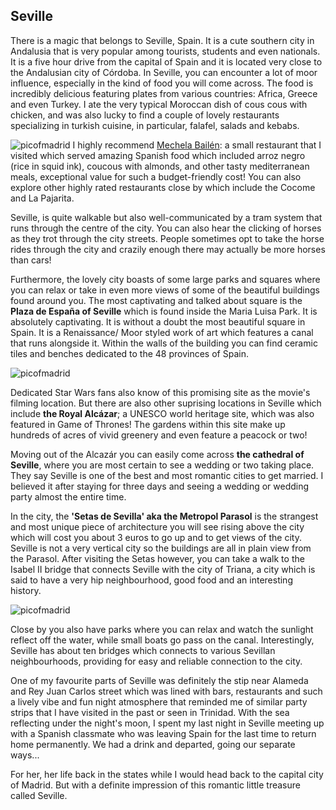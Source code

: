 ## Seville

There is a magic that belongs to Seville, Spain. It is a cute southern city in Andalusia that is very popular among tourists, students and even nationals.
It is a five hour drive from the capital of Spain and it is located very close to the Andalusian city of Córdoba. In Seville, you can encounter a lot of moor influence, especially in the kind of food you will come across. The food is incredibly delicious featuring plates from various countries: Africa, Greece and even Turkey.
I ate the very typical Moroccan dish of cous cous with chicken, and was also lucky to find a couple of lovely restaurants specializing in turkish cuisine, in particular, falafel, salads and kebabs.

![picofmadrid](/img/mechela.jpg)
I highly recommend [Mechela Bailén](https://mechelarestaurante.es/): a small restaurant that I visited which served amazing Spanish food which included arroz negro (rice in squid ink), coucous with almonds, and other tasty mediterranean meals, exceptional value for such a budget-friendly cost! You can also explore other highly rated restaurants close by which include the Cocome and La Pajarita.

Seville, is quite walkable but also well-communicated by a tram system that runs through the centre of the city. You can also hear the clicking of horses as they trot through the city streets. People sometimes opt to take the horse rides through the city and crazily enough there may actually be more horses than cars!

Furthermore, the lovely city boasts of some large parks and squares where you can relax or take in even more views of some of the beautiful buildings found around you. The most captivating and talked about square is the **Plaza de España of Seville** which is found inside the Maria Luisa Park. It is absolutely captivating. It is without a doubt the most beautiful square in Spain. It is a Renaissance/ Moor styled work of art which features a canal that runs alongside it. Within the walls of the building you can find ceramic tiles and benches dedicated to the 48 provinces of Spain.

![picofmadrid](/img/plazaseville.jpg)

Dedicated Star Wars fans also know of this promising site as the movie's filming location. But there are also other suprising locations in Seville which include **the Royal Alcázar**; a UNESCO world heritage site, which was also featured in Game of Thrones! The gardens within this site make up hundreds of acres of vivid greenery and even feature a peacock or two!

Moving out of the Alcazár you can easily come across **the cathedral of Seville**, where you are most certain to see a wedding or two taking place. They say Seville is one of the best and most romantic cities to get married. I believed it after staying for three days and seeing a wedding or wedding party almost the entire time.

In the city, the **'Setas de Sevilla' aka the Metropol Parasol** is the strangest and most unique piece of architecture you will see rising above the city which will cost you about 3 euros to go up and to get views of the city. Seville is not a very vertical city so the buildings are all in plain view from the Parasol. After visiting the Setas however, you can take a walk to the Isabel II bridge that connects Seville with the city of Triana, a city which is said to have a very hip neighbourhood, good food and an interesting history.

![picofmadrid](/img/setasseville.jpg)

Close by you also have parks where you can relax and watch the sunlight reflect off the water, while small boats go pass on the canal. Interestingly, Seville has about ten bridges which connects to various Sevillan neighbourhoods, providing for easy and reliable connection to the city.

One of my favourite parts of Seville was definitely the stip near Alameda and Rey Juan Carlos street which was lined with bars, restaurants and such a lively vibe and fun night atmosphere that reminded me of similar party strips that I have visited in the past or seen in Trinidad. With the sea reflecting under the night's moon, I spent my last night in Seville meeting up with a Spanish classmate who was leaving Spain for the last time to return home permanently. We had a drink and departed, going our separate ways...

For her, her life back in the states while I would head back to the capital city of Madrid. But with a definite impression of this romantic little treasure called Seville.
